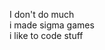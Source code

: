 I don't do much <br>
i made sigma games  <br>
i like to code stuff <br>
<img href='https://lh3.googleusercontent.com/a-/ALV-UjXI3jMftYRWzVo_ldr5Y2eSJ70rl61L0iVtyVVqSZM2c31bmC4=s88-w88-h88-c-k-no'></img>
<!--
**Kye1331/Kye1331** is a ✨ _special_ ✨ repository because its `README.md` (this file) appears on your GitHub profile.

Here are some ideas to get you started:

- 🔭 I’m currently working on ...
- 🌱 I’m currently learning ...
- 👯 I’m looking to collaborate on ...
- 🤔 I’m looking for help with ...
- 💬 Ask me about ...
- 📫 How to reach me: ...
- 😄 Pronouns: ...
- ⚡ Fun fact: ...
-->
